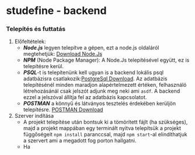 # studefine - backend

### Telepítés és futtatás
1. Előfeltételek:
   - ***Node.js*** legyen telepítve a gépen, ezt a node.js oldaláról megtehetjük: [Download Node.Js](https://nodejs.org/en/download)
   - ***NPM*** (Node Package Manager): A Node.Js telepítésével együtt, ez is telepítésre kerül.
   - ***PSQL***-t is telepítenünk kell ugyan is a backend lokális psql adatbázisra csatlakozik:[PostgreSql Download](https://www.postgresql.org/download/). Az adatbázis telepítésénél minden maradjon alapértelmezett értéken, felhasználó létrehozásánál csak jelszót adjunk meg neki ami `asdf`. A backend ezzel a jelszóval állítja fel az adatbázis kapcsolatot.
   - ***POSTMAN*** a könnyű és látványos tesztelés érdekében kerüljön telepítésre. [POSTMAN Download](https://www.postman.com/downloads/)
2. Szerver indítása
   - A projekt telepítése után bontsuk ki a tömörített fájlt (ha szükséges), majd a projekt mappában egy terminált nyitva telepítsük a projekt függőségeit `npm install` paranccsal, majd `npm start`-al elindíthatjuk a szervert ami a megadott fog porton hallgatni.
   - Ha 